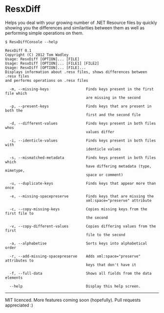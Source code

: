 # ResxDiff

Helps you deal with your growing number of .NET Resource files by quickly showing you the differences and similarities between them as well as performing simple operations on them.

`$ ResxDiffConsole --help`
    
    ResxDiff 0.1
    Copyright (C) 2012 Tom Wadley
    Usage: ResxDiff [OPTION]... [FILE]
    Usage: ResxDiff [OPTION]... [FILE1] [FILE2]
    Usage: ResxDiff [OPTION]... [FILE]...
    Displays information about .resx files, shows differences between .resx files
    and performs operations on .resx files
    
      -m, --missing-keys                 Finds keys present in the first file which
                                         are missing in the second

      -p, --present-keys                 Finds keys that are present in both the
                                         first and the second file

      -d, --different-values             Finds keys present in both files whos
                                         values differ

      -i, --identicle-values             Finds keys present in both files with
                                         identicle values

      -s, --mismatched-metadata          Finds keys present in both files which
                                         have differing metadata (type, mimetype,
                                         space or comment)

      -u, --duplicate-keys               Finds keys that appear more than once

      -e, --missing-spacepreserve        Finds keys that are missing the
                                         xml:space="preserve" attribute

      -c, --copy-missing-keys            Copies missing keys from the first file to
                                         the second

      -v, --copy-different-values        Copies differing values from the first
                                         file to the second

      -a, --alphabetise                  Sorts keys into alphabetical order

      -r, --add-missing-spacepreserve    Adds xml:space="preserve" attributes to
                                         keys that don't have it

      -f, --full-data                    Shows all fields from the data elements

      --help                             Display this help screen.

---

MIT licenced. More features coming soon (hopefully). Pull requests appreciated :)

